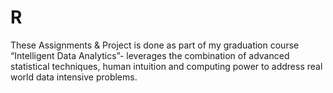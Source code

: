 # R

These Assignments & Project is done as part of my graduation course “Intelligent Data Analytics”- leverages the combination of advanced statistical techniques, human intuition and computing power to address real world data intensive problems. 
